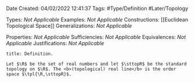 <div class="topSpace"></div>

Date Created: 04/02/2022 12:41:37
Tags: #Type/Definition #Later/Topology

Types: <i>Not Applicable</i>
Examples: <i>Not Applicable</i>
Constructions: [[Euclidean Topological Space]]
Generalizations: <i>Not Applicable</i>

Properties: <i>Not Applicable</i>
Sufficiencies: <i>Not Applicable</i>
Equivalences: <i>Not Applicable</i>
Justifications: <i>Not Applicable</i>

``` ad-Definition
title: Definition.

Let $\R$ be the set of real numbers and let $\sttopR$ be the standard topology on $\R$. The <b>(topological) real line</b> is the order space $\tpl{\R,\sttopR}$.

```
